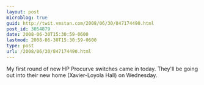 ```yaml
---
layout: post
microblog: true
guid: http://twit.vmstan.com/2008/06/30/847174490.html
post_id: 3054879
date: 2008-06-30T15:30:59-0600
lastmod: 2008-06-30T15:30:59-0600
type: post
url: /2008/06/30/847174490.html
---
```

My first round of new HP Procurve switches came in today. They'll be going out into their new home (Xavier-Loyola Hall) on Wednesday.
